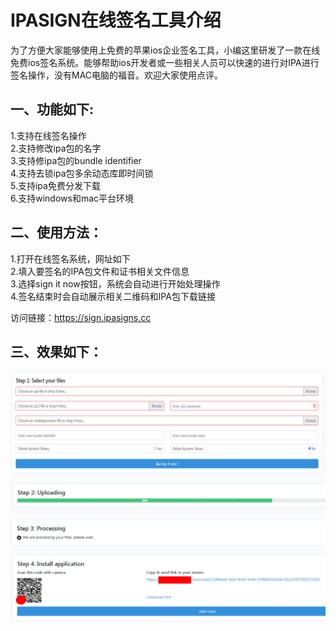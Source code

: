 # IPASIGN在线签名工具介绍
为了方便大家能够使用上免费的苹果ios企业签名工具，小编这里研发了一款在线免费ios签名系统。能够帮助ios开发者或一些相关人员可以快速的进行对IPA进行签名操作，没有MAC电脑的福音。欢迎大家使用点评。  

## 一、功能如下:
1.支持在线签名操作  
2.支持修改ipa包的名字  
3.支持修ipa包的bundle identifier  
4.支持去锁ipa包多余动态库即时间锁  
5.支持ipa免费分发下载  
6.支持windows和mac平台环境    

## 二、使用方法：
1.打开在线签名系统，网址如下  
2.填入要签名的IPA包文件和证书相关文件信息  
3.选择sign it now按钮，系统会自动进行开始处理操作  
4.签名结束时会自动展示相关二维码和IPA包下载链接  

 访问链接：https://sign.ipasigns.cc  

## 三、效果如下：
![](https://github.com/Forever18/ipasign/blob/main/step1.png)  
![](https://github.com/Forever18/ipasign/blob/main/step2.png)  
![](https://github.com/Forever18/ipasign/blob/main/step3.png)  
![](https://github.com/Forever18/ipasign/blob/main/step4.png)  
